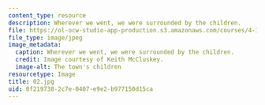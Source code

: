 ```yaml
---
content_type: resource
description: Wherever we went, we were surrounded by the children.
file: https://ol-ocw-studio-app-production.s3.amazonaws.com/courses/4-170-ecuador-workshop-fall-2006/0f2197382c7e0407e9e2b977150d15ca_02.jpg
file_type: image/jpeg
image_metadata:
  caption: Wherever we went, we were surrounded by the children.
  credit: Image courtesy of Keith McCluskey.
  image-alt: The town's children
resourcetype: Image
title: 02.jpg
uid: 0f219738-2c7e-0407-e9e2-b977150d15ca
---
```

